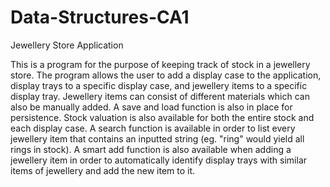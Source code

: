 # Data-Structures-CA1
Jewellery Store Application

This is a program for the purpose of keeping track of stock in a jewellery store. The program allows the user to add a display case to the application, display trays to a specific display case, and jewellery items to a specific display tray. Jewellery items can consist of different materials which can also be manually added. A save and load function is also in place for persistence. Stock valuation is also available for both the entire stock and each display case. A search function is available in order to list every jewellery item that contains an inputted string (eg. "ring" would yield all rings in stock). A smart add function is also available when adding a jewellery item in order to automatically identify display trays with similar items of jewellery and add the new item to it.
